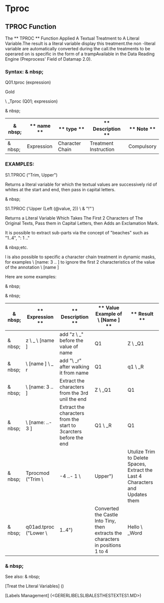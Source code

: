 # Tproc

## TPROC Function

The ** TPROC ** Function Applied A Textual Treatment to A Literal Variable.The result is a literal variable display this treatment.the non -literal variable are automatically converted during the call.the treatments to be operared on is specific in the form of a trampAvailable in the Data Reading Engine (Preprocess' Field of Datamap 2.0).

### Syntax: & nbsp;

Q01.tproc (expression)

Gold

\ _Tproc (Q01; expression)

& nbsp;

| & nbsp; | ** name ** | ** type ** | ** Description ** | ** Note ** |
| --- | --- | --- | --- | --- |
| & nbsp; | Expression | Character Chain | Treatment Instruction | Compulsory |

### EXAMPLES:

S1.TPROC ("Trim, Upper")

Returns a literal variable for which the textual values ​​are successively rid of whites at the start and end, then pass in capital letters.

& nbsp;

S1.TPROC ('Upper (Left (@value, 2)) \ & "\!"')

Returns a Literal Variable Which Takes The First 2 Characters of The Original Texts, Pass them in Capital Letters, then Adds an Exclamation Mark.

It is possible to extract sub-parts via the concept of "beaches" such as "1..4", ": 1 .."

& nbsp;etc.

l is also possible to specific a character chain treatment in dynamic masks, for examples \ [name: 3 .. \] to ignore the first 2 characteristics of the value of the annotation \ [name \]

Here are some examples:

& nbsp;

& nbsp;

| & nbsp; | ** Expression ** | ** Description ** | ** Value Example of \ [Name \] ** | ** Result ** |
| --- | --- | --- | --- | --- |
| & nbsp; | z \ _ \ [name \] | add "z \ _" before the value of name | Q1 | Z \ _Q1 |
| & nbsp; | \ [name \] \ _ r | add "\ _r" after walking it from name | Q1 | q1 \ _R |
| & nbsp; | \ [name: 3 .. \] | Extract the characters from the 3rd unil the end | Z \ _Q1 | Q1 |
| & nbsp; | \ [name: ..- 3 \] | Extract the characters from the start to 3carcters before the end | Q1 \ _R | Q1 |
| & nbsp; | Tprocmod ("Trim \ | -4 ..- 1 \ | Upper") | Utulize Trim to Delete Spaces, Extract the Last 4 Characters and Updates them | Data \ _exmp | Exmp |
| & nbsp; | q01ad.tproc ("Lower \ | 1..4") | Converted the Castle Into Tiny, then extracts the characters in positions 1 to 4 | Hello \ _Word | Ello |

### & nbsp;

See also: & nbsp;

[Treat the Literal Variables] (<Trellious Little Little.md>)

[Labels Management] (<GERERLIBELSLIBALESTHESTEXTES1.MD>)